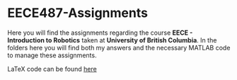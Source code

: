 # EECE487-Assignments

Here you will find the assignments regarding the course **EECE - Introduction to Robotics** taken at **University of British Columbia**. In the folders here you will find both my answers and the necessary MATLAB code to manage these assignments.

LaTeX code can be found [here](github.com/smyrberg/EECE487-Assignments)

